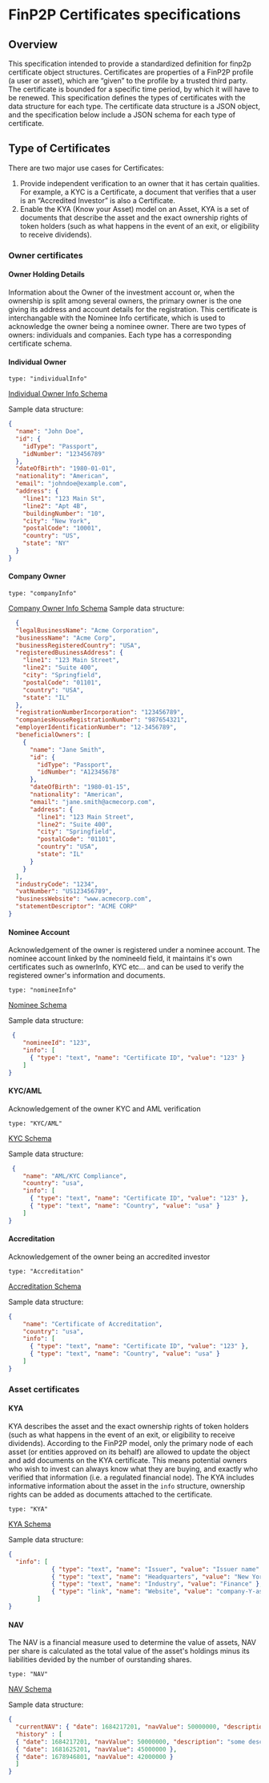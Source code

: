 # FinP2P Certificates specifications
## Overview
This specification intended to provide a standardized definition for finp2p certificate object structures.
Certificates are properties of a FinP2P profile (a user or asset), which are “given” to the profile by a trusted third party.
The certificate is bounded for a specific time period, by which it will have to be renewed.
This specification defines the types of certificates with the data structure for each type.
The certificate data structure is a JSON object, and the specification below include a JSON schema for each type of certificate.

## Type of Certificates
There are two major use cases for Certificates:
1. Provide independent verification to an owner that it has certain qualities. For example, a KYC is a Certificate, a document that verifies that a user is an “Accredited Investor” is also a Certificate.
2. Enable the KYA (Know your Asset) model on an Asset, KYA is a set of documents that describe the asset and the exact ownership rights of token holders (such as what happens in the event of an exit, or eligibility to receive dividends).

### Owner certificates
#### Owner Holding Details
Information about the Owner of the investment account or, when the ownership is split among several owners, the primary owner is the one giving its address and account details for the registration.
This certificate is interchangable with the Nominee Info certificate, which is used to acknowledge the owner being a nominee owner.
There are two types of owners: individuals and companies. Each type has a corresponding certificate schema.

#### Individual Owner

`type: "individualInfo"`

[Individual Owner Info Schema][spec_individual_info]

Sample data structure:
```json
{
  "name": "John Doe",
  "id": {
    "idType": "Passport",
    "idNumber": "123456789"
  },
  "dateOfBirth": "1980-01-01",
  "nationality": "American",
  "email": "johndoe@example.com",
  "address": {
    "line1": "123 Main St",
    "line2": "Apt 4B",
    "buildingNumber": "10",
    "city": "New York",
    "postalCode": "10001",
    "country": "US",
    "state": "NY"
  }
}
```

#### Company Owner

`type: "companyInfo"`

[Company Owner Info Schema][spec_company_info]
Sample data structure:
```json
  {
  "legalBusinessName": "Acme Corporation",
  "businessName": "Acme Corp",
  "businessRegisteredCountry": "USA",
  "registeredBusinessAddress": {
    "line1": "123 Main Street",
    "line2": "Suite 400",
    "city": "Springfield",
    "postalCode": "01101",
    "country": "USA",
    "state": "IL"
  },
  "registrationNumberIncorporation": "123456789",
  "companiesHouseRegistrationNumber": "987654321",
  "employerIdentificationNumber": "12-3456789",
  "beneficialOwners": [
    {
      "name": "Jane Smith",
      "id": {
        "idType": "Passport",
        "idNumber": "A12345678"
      },
      "dateOfBirth": "1980-01-15",
      "nationality": "American",
      "email": "jane.smith@acmecorp.com",
      "address": {
        "line1": "123 Main Street",
        "line2": "Suite 400",
        "city": "Springfield",
        "postalCode": "01101",
        "country": "USA",
        "state": "IL"
      }
    }
  ],
  "industryCode": "1234",
  "vatNumber": "US123456789",
  "businessWebsite": "www.acmecorp.com",
  "statementDescriptor": "ACME CORP"
}
```

#### Nominee Account
Acknowledgement of the owner is registered under a nominee account.
The nominee account linked by the nomineeId field, it maintains it's own certificates such as ownerInfo, KYC etc... and can be used to verify the registered owner's information and documents.

`type: "nomineeInfo"`

[Nominee Schema][spec_nominee]

Sample data structure:
```json
 {
    "nomineeId": "123",
    "info": [
      { "type": "text", "name": "Certificate ID", "value": "123" }
    ]
}
 ```

#### KYC/AML
Acknowledgement of the owner KYC and AML verification

`type: "KYC/AML"`

[KYC Schema][spec_kyc]

Sample data structure:
```json
 {
    "name": "AML/KYC Compliance",
    "country": "usa",
    "info": [
      { "type": "text", "name": "Certificate ID", "value": "123" },
      { "type": "text", "name": "Country", "value": "usa" }
    ]
}
 ```

#### Accreditation
Acknowledgement of the owner being an accredited investor

`type: "Accreditation"`

[Accreditation Schema][spec_accreditation]

Sample data structure:
```json
{
    "name": "Certificate of Accreditation",
    "country": "usa",
    "info": [
      { "type": "text", "name": "Certificate ID", "value": "123" },
      { "type": "text", "name": "Country", "value": "usa" }
    ]
}
```

### Asset certificates
#### KYA

KYA describes the asset and the exact ownership rights of token holders (such as what happens in the event of an exit, or eligibility to receive dividends).
According to the FinP2P model, only the primary node of each asset (or entities approved on its behalf) are allowed to update the object and add documents on the KYA certificate. This means potential owners who wish to invest can always know what they are buying, and exactly who verified that information (i.e. a regulated financial node).
The KYA includes informative information about the asset in the `info` structure, ownership rights can be added as documents attached to the certificate.

`type: "KYA"`

[KYA Schema][spec_kya]

Sample data structure:
```json
{ 
  "info": [
            { "type": "text", "name": "Issuer", "value": "Issuer name" },
            { "type": "text", "name": "Headquarters", "value": "New York" },
            { "type": "text", "name": "Industry", "value": "Finance" },
            { "type": "link", "name": "Website", "value": "company-Y-asset.com" }
        ]
}
```
#### NAV 

The NAV is a financial measure used to determine the value of assets, NAV per share is calculated as the total value of the asset's holdings minus its liabilities devided by the number of ourstanding shares. 

`type: "NAV"`

[NAV Schema][spec_nav]

Sample data structure:
```json
{ 
  "currentNAV": { "date": 1684217201, "navValue": 50000000, "description": "some description"},
  "history" : [
  { "date": 1684217201, "navValue": 50000000, "description": "some description" },
  { "date": 1681625201, "navValue": 45000000 },
  { "date": 1678946801, "navValue": 42000000 }  
  ]
}
```

[spec_kyc]: schemas/user/kyc.schema.json
[spec_company_info]: schemas/user/company_info.schema_v1.0.json
[spec_individual_info]: schemas/user/individual_info.schema_v1.0.json
[spec_nominee]: schemas/user/nominee.schema.json
[spec_accreditation]: schemas/user/accreditation.schema.json
[spec_kya]: ./schemas/asset/kya.schema.json
[spec_nav]: ./schemas/asset/nav.schema.json
